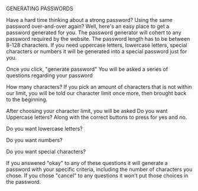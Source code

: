 GENERATING PASSWORDS 

Have a hard time thinking about a strong password? Using the same password over-and-over again? 
Well, here's an easy place to get a password generated for you. 
The password generator will cohert to any password required by the website. 
The password length has to be between 8-128 characters.
If you need uppercase letters, lowercase letters, special characters or numbers it will be generated into a special password just for you. 


Once you click, "generate password" You will be asked a series of questions regarding your password 

How many characters?
If you pick an amount of characters that is not within our limit, you will be told our character limit once more, then brought back to the beginning. 

After choosing your character limit, you will be asked 
Do you want Uppercase letters? Along with the correct buttons to press for yes and no. 

Do you want lowercase letters? 

Do you want numbers?

Do you want special characters? 

If you answered "okay" to any of these questions it will generate a password with your specific criteria, including the number of characters you chose. 
If you chose "cancel" to any questions it won't put those choices in the password. 
